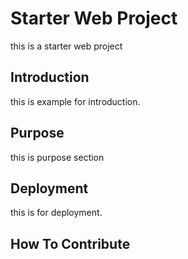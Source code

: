 # Starter Web Project

this is a starter web project

## Introduction

this is example for introduction.

## Purpose

this is purpose section

## Deployment

this is for deployment.

## How To Contribute